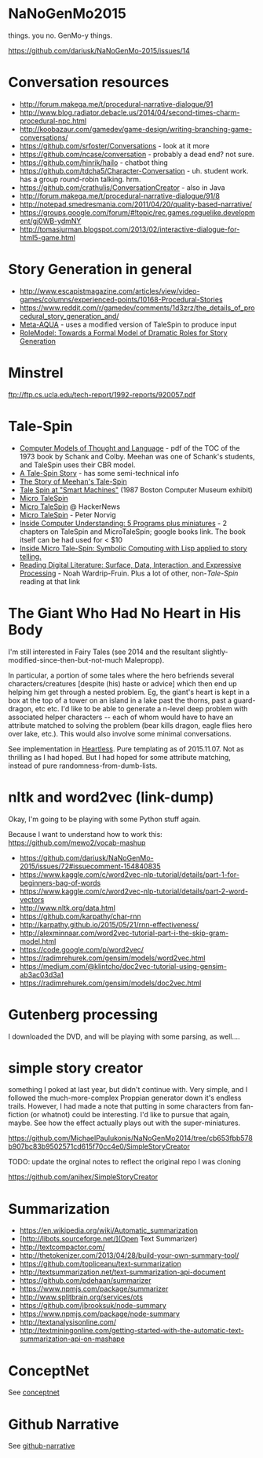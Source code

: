 # NaNoGenMo2015
things. you no. GenMo-y things.

https://github.com/dariusk/NaNoGenMo-2015/issues/14

# Conversation resources

 - http://forum.makega.me/t/procedural-narrative-dialogue/91
 - http://www.blog.radiator.debacle.us/2014/04/second-times-charm-procedural-npc.html
 - http://koobazaur.com/gamedev/game-design/writing-branching-game-conversations/
 - https://github.com/srfoster/Conversations - look at it more
 - https://github.com/ncase/conversation - probably a dead end? not sure.
 - https://github.com/hinrik/hailo - chatbot thing
 - https://github.com/tdcha5/Character-Conversation - uh. student work. has a group round-robin talking. hrm.
 - https://github.com/crathulis/ConversationCreator - also in Java
 - http://forum.makega.me/t/procedural-narrative-dialogue/91/8
 - http://notepad.smedresmania.com/2011/04/20/quality-based-narrative/
 - https://groups.google.com/forum/#!topic/rec.games.roguelike.development/gj0WB-ydmNY
 - http://tomasjurman.blogspot.com/2013/02/interactive-dialogue-for-html5-game.html


# Story Generation in general

 - http://www.escapistmagazine.com/articles/view/video-games/columns/experienced-points/10168-Procedural-Stories
 - https://www.reddit.com/r/gamedev/comments/1d3zrz/the_details_of_procedural_story_generation_and/
 - [Meta-AQUA](https://web.archive.org/web/20100427191143/http://mcox.org/Meta-AQUA/) - uses a modified version of TaleSpin to produce input
- [RoleModel: Towards a Formal Model of Dramatic Roles for Story Generation ](https://users.soe.ucsc.edu/~amsmith/papers/a17-chen.pdf)


# Minstrel

ftp://ftp.cs.ucla.edu/tech-report/1992-reports/920057.pdf


# Tale-Spin

 - [Computer Models of Thought and Language](http://tocs.ulb.tu-darmstadt.de/58992227.pdf) - pdf of the TOC of the 1973 book by Schank and Colby. Meehan was one of Schank's students, and TaleSpin uses their CBR model.
 - [A Tale-Spin Story](https://grandtextauto.soe.ucsc.edu/2008/02/19/ep-52-a-tale-spin-story/) - has some semi-technical info
 - [The Story of Meehan's Tale-Spin](https://grandtextauto.soe.ucsc.edu/2006/09/13/the-story-of-meehans-tale-spin/)
 - [Tale Spin at "Smart Machines"](https://grandtextauto.soe.ucsc.edu/2007/10/28/tale-spin-at-smart-machines/) (1987 Boston Computer Museum exhibit)
 - [Micro TaleSpin](http://eliterature.org/2006/01/meehan-and-sacks-micro-talespin/)
 - [Micro TaleSpin](https://news.ycombinator.com/item?id=9947986) @ HackerNews
 - [Micro TaleSpin]( http://norvig.com/ltd/test/micro-tale-spin.lisp) - Peter Norvig
 - [Inside Computer Understanding: 5 Programs plus miniatures](https://books.google.com/books?id=fdDGBQAAQBAJ&pg=PT272&lpg=PT272&dq=%22talespin%22+-disney+lisp&source=bl&ots=YZ1w-skWxN&sig=aqKgntGecLRwphMaLfd0bco540w&hl=en&sa=X&ved=0CEAQ6AEwB2oVChMIqbm3_KfgyAIVQqA-Ch2hhw5h#v=onepage&q=%22talespin%22%20-disney%20lisp&f=false) - 2 chapters on TaleSpin and MicroTaleSpin; google books link. The book itself can be had used for < $10
 - [Inside Micro Tale-Spin: Symbolic Computing with Lisp applied to story telling.](http://lispm.de/mts)
 - [Reading Digital Literature: Surface, Data, Interaction, and Expressive Processing](http://digitalhumanities.org/companion/view?docId=blackwell/9781405148641/9781405148641.xml&chunk.id=ss1-5-2&toc.id=0&brand=9781405148641_brand) - Noah Wardrip-Fruin. Plus a lot of other, non-_Tale-Spin_ reading at that link


# The Giant Who Had No Heart in His Body

I'm still interested in Fairy Tales (see 2014 and the resultant slightly-modified-since-then-but-not-much Malepropp).

In particular, a portion of some tales where the hero befriends several characters/creatures [despite (his) haste or advice] which then end up helping him get through a nested problem. Eg, the giant's heart is kept in a box at the top of a tower on an island in a lake past the thorns, past a guard-dragon, etc etc. I'd like to be able to generate a n-level deep problem with associated helper characters -- each of whom would have to have an attribute matched to solving the problem (bear kills dragon, eagle flies hero over lake, etc.). This would also involve some minimal conversations.

See implementation in [Heartless](https://github.com/MichaelPaulukonis/NaNoGenMo2015/tree/master/heartless). Pure templating as of 2015.11.07. Not as thrilling as I had hoped. But I had hoped for some attribute matching, instead of pure randomness-from-dumb-lists.


# nltk and word2vec (link-dump)
Okay, I'm going to be playing with some Python stuff again.

Because I want to understand how to work this: https://github.com/mewo2/vocab-mashup

 - https://github.com/dariusk/NaNoGenMo-2015/issues/72#issuecomment-154840835
 - https://www.kaggle.com/c/word2vec-nlp-tutorial/details/part-1-for-beginners-bag-of-words
 - https://www.kaggle.com/c/word2vec-nlp-tutorial/details/part-2-word-vectors
 - http://www.nltk.org/data.html
 - https://github.com/karpathy/char-rnn
 - http://karpathy.github.io/2015/05/21/rnn-effectiveness/
 - http://alexminnaar.com/word2vec-tutorial-part-i-the-skip-gram-model.html
 - https://code.google.com/p/word2vec/
 - https://radimrehurek.com/gensim/models/word2vec.html
 - https://medium.com/@klintcho/doc2vec-tutorial-using-gensim-ab3ac03d3a1
 - https://radimrehurek.com/gensim/models/doc2vec.html

# Gutenberg processing
I downloaded the DVD, and will be playing with some parsing, as well....


# simple story creator
something I poked at last year, but didn't continue with.
Very simple, and I followed the much-more-complex Proppian generator down it's endless trails.
However, I had made a note that putting in some characters from fan-fiction (or whatnot) could be interesting.
I'd like to pursue that again, maybe.
See how the effect actually plays out with the super-miniatures.

https://github.com/MichaelPaulukonis/NaNoGenMo2014/tree/cb653fbb578b907bc83b9502571cd615f70cc4e0/SimpleStoryCreator

TODO: update the orginal notes to reflect the original repo I was cloning

https://github.com/anihex/SimpleStoryCreator


# Summarization
 - https://en.wikipedia.org/wiki/Automatic_summarization
 - [http://libots.sourceforge.net/](Open Text Summarizer)
 - http://textcompactor.com/
 - http://thetokenizer.com/2013/04/28/build-your-own-summary-tool/
 - https://github.com/topliceanu/text-summarization
 - http://textsummarization.net/text-summarization-api-document
 - https://github.com/pdehaan/summarizer
  - https://www.npmjs.com/package/summarizer
 - http://www.splitbrain.org/services/ots
 - https://github.com/jbrooksuk/node-summary
  - https://www.npmjs.com/package/node-summary
 - http://textanalysisonline.com/
 - http://textminingonline.com/getting-started-with-the-automatic-text-summarization-api-on-mashape


# ConceptNet
See [conceptnet](https://github.com/MichaelPaulukonis/NaNoGenMo2015/tree/master/conceptnet)

# Github Narrative

See [github-narrative](https://github.com/MichaelPaulukonis/NaNoGenMo2015/tree/master/github-narrative)
